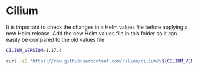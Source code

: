 # Cilium

It is important to check the changes in a Helm values file before applying a new Helm release. Add the new Helm values file in this folder so it can easily be compared to the old values file:

```sh
CILIUM_VERSION=1.17.4

curl -sS "https://raw.githubusercontent.com/cilium/cilium/v${CILIUM_VERSION}/install/kubernetes/cilium/values.yaml" > cilium-helm-values-v$CILIUM_VERSION.yaml
```
